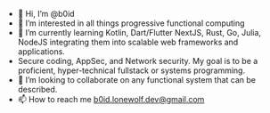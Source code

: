 - 👋 Hi, I’m @b0id
- 👀 I’m interested in all things progressive functional computing
- 🌱 I’m currently learning Kotlin, Dart/Flutter NextJS, Rust, Go, Julia, NodeJS integrating them into scalable web frameworks and applications. 
- Secure coding, AppSec, and Network security. My goal is to be a proficient, hyper-technical fullstack or systems programming.
- 💞️ I’m looking to collaborate on any functional system that can be described.
- 📫 How to reach me b0id.lonewolf.dev@gmail.com

<!---
b0id/b0id is a ✨ special ✨ repository because its `README.md` (this file) appears on your GitHub profile.
You can click the Preview link to take a look at your changes.
--->
